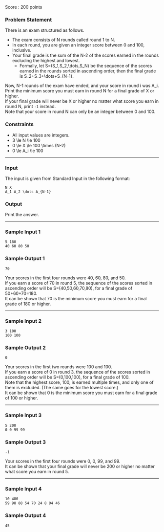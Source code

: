Score : 200 points

### Problem Statement

There is an exam structured as follows.

* The exam consists of N rounds called round 1 to N.
* In each round, you are given an integer score between 0 and 100, inclusive.
* Your final grade is the sum of the N-2 of the scores earned in the rounds excluding the highest and lowest.
  + Formally, let S=(S\_1,S\_2,\dots,S\_N) be the sequence of the scores earned in the rounds sorted in ascending order, then the final grade is S\_2+S\_3+\dots+S\_{N-1}.

Now, N-1 rounds of the exam have ended, and your score in round i was A\_i.  
Print the minimum score you must earn in round N for a final grade of X or higher.  
If your final grade will never be X or higher no matter what score you earn in round N, print `-1` instead.  
Note that your score in round N can only be an integer between 0 and 100.

### Constraints

* All input values are integers.
* 3 \le N \le 100
* 0 \le X \le 100 \times (N-2)
* 0 \le A\_i \le 100

---

### Input

The input is given from Standard Input in the following format:

```
N X
A_1 A_2 \dots A_{N-1}
```

### Output

Print the answer.

---

### Sample Input 1

```
5 180
40 60 80 50
```

### Sample Output 1

```
70
```

Your scores in the first four rounds were 40, 60, 80, and 50.  
If you earn a score of 70 in round 5, the sequence of the scores sorted in ascending order will be S=(40,50,60,70,80), for a final grade of 50+60+70=180.  
It can be shown that 70 is the minimum score you must earn for a final grade of 180 or higher.

---

### Sample Input 2

```
3 100
100 100
```

### Sample Output 2

```
0
```

Your scores in the first two rounds were 100 and 100.  
If you earn a score of 0 in round 3, the sequence of the scores sorted in ascending order will be S=(0,100,100), for a final grade of 100.  
Note that the highest score, 100, is earned multiple times, and only one of them is excluded. (The same goes for the lowest score.)  
It can be shown that 0 is the minimum score you must earn for a final grade of 100 or higher.

---

### Sample Input 3

```
5 200
0 0 99 99
```

### Sample Output 3

```
-1
```

Your scores in the first four rounds were 0, 0, 99, and 99.  
It can be shown that your final grade will never be 200 or higher no matter what score you earn in round 5.

---

### Sample Input 4

```
10 480
59 98 88 54 70 24 8 94 46
```

### Sample Output 4

```
45
```